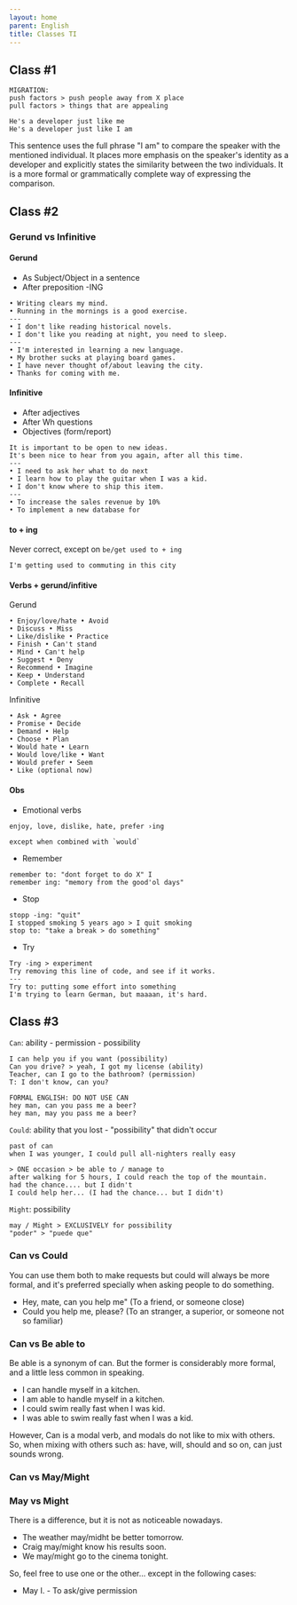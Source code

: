 ```yaml
---
layout: home
parent: English
title: Classes TI
---
```



## Class #1

```
MIGRATION:
push factors > push people away from X place
pull factors > things that are appealing
```

```
He's a developer just like me
He's a developer just like I am
```

This sentence uses the full phrase "I am" to compare the speaker with the mentioned individual. It places more emphasis on the speaker's identity as a developer and explicitly states the similarity between the two individuals. It is a more formal or grammatically complete way of expressing the comparison.



## Class #2

### Gerund vs Infinitive

#### Gerund

- As Subject/Object in a sentence
- After preposition -ING

```
• Writing clears my mind.
• Running in the mornings is a good exercise.
---
• I don't like reading historical novels.
• I don't like you reading at night, you need to sleep.
---
• I'm interested in learning a new language.
• My brother sucks at playing board games.
• I have never thought of/about leaving the city.
• Thanks for coming with me.
```

#### Infinitive

- After adjectives
- After Wh questions
- Objectives (form/report)

```
It is important to be open to new ideas.
It's been nice to hear from you again, after all this time.
---
• I need to ask her what to do next
• I learn how to play the guitar when I was a kid.
• I don't know where to ship this item.
---
• To increase the sales revenue by 10%
• To implement a new database for
```

#### to + ing

Never correct, except on `be/get used to + ing`

```
I'm getting used to commuting in this city
```

#### Verbs + gerund/infitive

Gerund
```
• Enjoy/love/hate • Avoid
• Discuss • Miss
• Like/dislike • Practice
• Finish • Can't stand
• Mind • Can't help
• Suggest • Deny
• Recommend • Imagine
• Keep • Understand
• Complete • Recall
```

Infinitive
```
• Ask • Agree
• Promise • Decide
• Demand • Help
• Choose • Plan
• Would hate • Learn
• Would love/like • Want
• Would prefer • Seem
• Like (optional now)
```

#### Obs 

- Emotional verbs 

```
enjoy, love, dislike, hate, prefer ›ing

except when combined with `would`
``` 

- Remember

```
remember to: "dont forget to do X" I
remember ing: "memory from the good'ol days"
```

- Stop

```
stopp -ing: "quit"
I stopped smoking 5 years ago > I quit smoking
stop to: "take a break > do something"
```

- Try

```
Try -ing > experiment
Try removing this line of code, and see if it works.
---
Try to: putting some effort into something
I'm trying to learn German, but maaaan, it's hard.
```


## Class #3

`Can`: ability - permission - possibility

```
I can help you if you want (possibility)
Can you drive? > yeah, I got my license (ability)
Teacher, can I go to the bathroom? (permission)
T: I don't know, can you?

FORMAL ENGLISH: DO NOT USE CAN
hey man, can you pass me a beer?
hey man, may you pass me a beer?
```

`Could`: ability that you lost -  "possibility" that didn't occur

```
past of can
when I was younger, I could pull all-nighters really easy

> ONE occasion > be able to / manage to
after walking for 5 hours, I could reach the top of the mountain.
had the chance.... but I didn't
I could help her... (I had the chance... but I didn't)
```

`Might`: possibility

```
may / Might > EXCLUSIVELY for possibility
"poder" > "puede que"
```

### Can vs Could

You can use them both to make requests but could will always be more formal, and it's preferred specially when
asking people to do something.

- Hey, mate, can you help me" (To a friend, or someone close)
- Could you help me, please? (To an stranger, a superior, or someone not so familiar)


### Can vs Be able to

Be able is a synonym of can. But the former is considerably more formal, and a little less common in speaking.

- I can handle myself in a kitchen.
- I am able to handle myself in a kitchen.
- I could swim really fast when I was kid.
- I was able to swim really fast when I was a kid.

However, Can is a modal verb, and modals do not like to mix with others.
So, when mixing with others such as: have, will, should and so on, can just sounds wrong.


### Can vs May/Might



### May vs Might

There is a difference, but it is not as noticeable nowadays.
- The weather may/midht be better tomorrow.
- Craig may/might know his results soon.
- We may/might go to the cinema tonight.

So, feel free to use one or the other... except in the following cases:

- May I. - To ask/give permission


